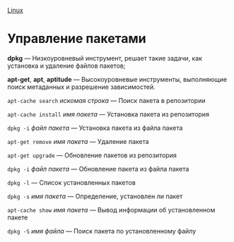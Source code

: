 [Linux](./Linux.md)

# Управление пакетами

**dpkg** — Низкоуровневый инструмент, решает такие задачи, как установка и удаление файлов пакетов;

**apt-get**, **apt**, **aptitude** — Высокоуровневые инструменты, выполняющие поиск метаданных и разрешение зависимостей.

`apt-cache search` _искомая строка_ — Поиск пакета в репозитории

`apt-cache install` _имя пакета_ — Установка пакета из репозитория

`dpkg -i` _файл пакета_ — Установка пакета из файла пакета

`apt-get remove` _имя пакета_ — Удаление пакета

`apt-get upgrade` — Обновление пакетов из репозитория

`dpkg -i` _файл пакета_ — Обновление пакета из файла пакета

`dpkg -l` — Список установленных пакетов

`dpkg -s` _имя пакета_ — Определение, установлен ли пакет

`apt-cache show` _имя пакета_ — Вывод информации об установленном пакете

`dpkg -S` _имя файла_ — Поиск пакета по установленному файлу
